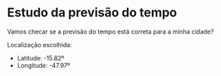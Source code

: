 # Estudo da previsão do tempo

Vamos checar se a previsão do tempo está correta para a minha cidade?

Localização escolhida:

- Latitude: -15.82º
- Longitude: -47.97º